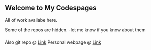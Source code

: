 ## Welcome to My Codespages


All of work availabe here. 

Some of the repos are hidden. -let me know if you know about them  

###

Also git repo @ [Link](https://github.com/embuldeniya/)
Personal webpage @ [Link](cstechie.me)

